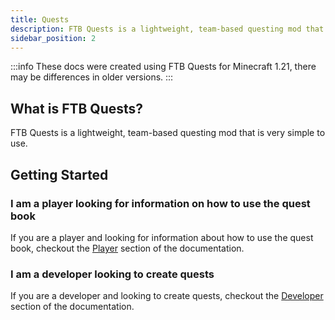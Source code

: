```yaml
---
title: Quests
description: FTB Quests is a lightweight, team-based questing mod that is very simple to use.
sidebar_position: 2
---
```


:::info
These docs were created using FTB Quests for Minecraft 1.21, there may be differences in older versions.
:::

## What is FTB Quests?

FTB Quests is a lightweight, team-based questing mod that is very simple to use.

## Getting Started

### I am a player looking for information on how to use the quest book
If you are a player and looking for information about how to use the quest book, checkout the [Player](./Player/Questbook/Opening.md) section of the documentation.

### I am a developer looking to create quests
If you are a developer and looking to create quests, checkout the [Developer](./Developer/Quests/index.md) section of the documentation.

